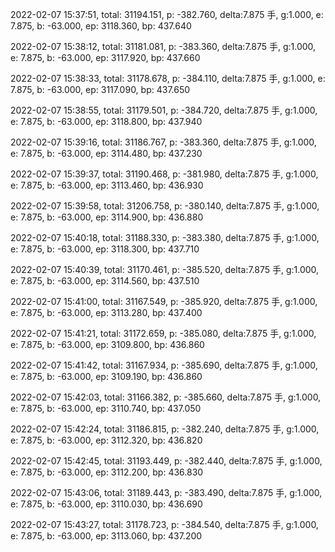 2022-02-07 15:37:51, total: 31194.151, p: -382.760, delta:7.875 手, g:1.000, e: 7.875, b: -63.000, ep: 3118.360, bp: 437.640

2022-02-07 15:38:12, total: 31181.081, p: -383.360, delta:7.875 手, g:1.000, e: 7.875, b: -63.000, ep: 3117.920, bp: 437.660

2022-02-07 15:38:33, total: 31178.678, p: -384.110, delta:7.875 手, g:1.000, e: 7.875, b: -63.000, ep: 3117.090, bp: 437.650

2022-02-07 15:38:55, total: 31179.501, p: -384.720, delta:7.875 手, g:1.000, e: 7.875, b: -63.000, ep: 3118.800, bp: 437.940

2022-02-07 15:39:16, total: 31186.767, p: -383.360, delta:7.875 手, g:1.000, e: 7.875, b: -63.000, ep: 3114.480, bp: 437.230

2022-02-07 15:39:37, total: 31190.468, p: -381.980, delta:7.875 手, g:1.000, e: 7.875, b: -63.000, ep: 3113.460, bp: 436.930

2022-02-07 15:39:58, total: 31206.758, p: -380.140, delta:7.875 手, g:1.000, e: 7.875, b: -63.000, ep: 3114.900, bp: 436.880

2022-02-07 15:40:18, total: 31188.330, p: -383.380, delta:7.875 手, g:1.000, e: 7.875, b: -63.000, ep: 3118.300, bp: 437.710

2022-02-07 15:40:39, total: 31170.461, p: -385.520, delta:7.875 手, g:1.000, e: 7.875, b: -63.000, ep: 3114.560, bp: 437.510

2022-02-07 15:41:00, total: 31167.549, p: -385.920, delta:7.875 手, g:1.000, e: 7.875, b: -63.000, ep: 3113.280, bp: 437.400

2022-02-07 15:41:21, total: 31172.659, p: -385.080, delta:7.875 手, g:1.000, e: 7.875, b: -63.000, ep: 3109.800, bp: 436.860

2022-02-07 15:41:42, total: 31167.934, p: -385.690, delta:7.875 手, g:1.000, e: 7.875, b: -63.000, ep: 3109.190, bp: 436.860

2022-02-07 15:42:03, total: 31166.382, p: -385.660, delta:7.875 手, g:1.000, e: 7.875, b: -63.000, ep: 3110.740, bp: 437.050

2022-02-07 15:42:24, total: 31186.815, p: -382.240, delta:7.875 手, g:1.000, e: 7.875, b: -63.000, ep: 3112.320, bp: 436.820

2022-02-07 15:42:45, total: 31193.449, p: -382.440, delta:7.875 手, g:1.000, e: 7.875, b: -63.000, ep: 3112.200, bp: 436.830

2022-02-07 15:43:06, total: 31189.443, p: -383.490, delta:7.875 手, g:1.000, e: 7.875, b: -63.000, ep: 3110.030, bp: 436.690

2022-02-07 15:43:27, total: 31178.723, p: -384.540, delta:7.875 手, g:1.000, e: 7.875, b: -63.000, ep: 3113.060, bp: 437.200